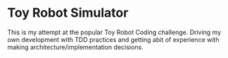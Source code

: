 # Toy Robot Simulator

This is my attempt at the popular Toy Robot Coding challenge. Driving my own development with TDD practices and getting abit of experience with making architecture/implementation decisions.
